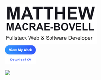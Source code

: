 <!--### Hi there 👋-->

<!--
**MathyouMB/MathyouMB** is a ✨ _special_ ✨ repository because its `README.md` (this file) appears on your GitHub profile.

Here are some ideas to get you started:

- 🔭 I’m currently working on ...
- 🌱 I’m currently learning ...
- 👯 I’m looking to collaborate on ...
- 🤔 I’m looking for help with ...
- 💬 Ask me about ...
- 📫 How to reach me: ...
- 😄 Pronouns: ...
- ⚡ Fun fact: ...
-->
<div class="d-flex flex-row">
  <div class="d-flex flex-column" width="300px">
     <div><img src="https://github.com/MathyouMB/MathyouMB/blob/master/name.png" width="300px"></img></div>  
     <div class="d-flex flex-row">
          <div><img src="https://github.com/MathyouMB/MathyouMB/blob/master/viewmywork.png" width="100px"></img></div>  
          <div><img src="https://github.com/MathyouMB/MathyouMB/blob/master/downloadcv.png" width="100px"></img></div>  
     </div>
  </div>
</div>
<br>
<div><img src="https://github.com/MathyouMB/MathyouMB/blob/master/skill_wheel.gif" width="400px"></img></div>
